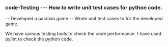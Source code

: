 ### code-Testing --- How to write unit test cases for python code.

-- Developed a pacman game
-- Wrote unit test cases to for the developed game.


We have various testing tools to check the code performance. I have used pylint to check the python code.
